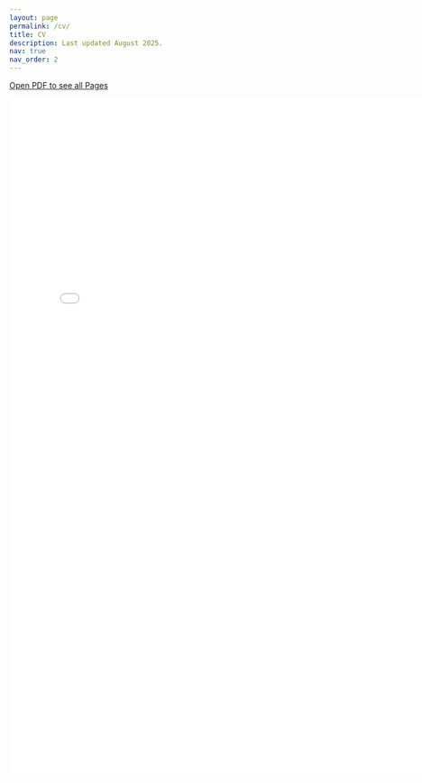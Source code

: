 ```yaml
---
layout: page
permalink: /cv/
title: CV
description: Last updated August 2025. 
nav: true
nav_order: 2
---
```


<a href="/assets/pdf/HamakiotesCV.pdf" target="_blank">Open PDF to see all Pages</a>

<embed src="/assets/pdf/HamakiotesCV.pdf" type="application/pdf" width="780" height="1200">

